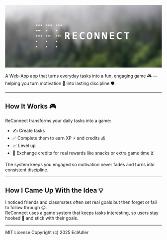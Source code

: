 ![image alt](https://github.com/SkittleDH/ReConnect/blob/b9ab8f5cbe5557f0a2d46580964c495008646e52/Banner%20Reconnect.png)

A Web-App app that turns everyday tasks into a fun, engaging game 🎮 — helping you turn motivation 💪 into lasting discipline 🛡️.

---

## How It Works 🎮
ReConnect transforms your daily tasks into a game:  
- ✍️ Create tasks  
- ✅ Complete them to earn XP ⚡ and credits 💰  
- 📈 Level up  
- 🍫 Exchange credits for real rewards like snacks or extra game time ⏳  

The system keeps you engaged so motivation never fades and turns into consistent discipline.

---

## How I Came Up With the Idea 💡
I noticed friends and classmates often set real goals but then forget or fail to follow through 😔.  
ReConnect uses a game system that keeps tasks interesting, so users stay hooked 🎯 and stick with their goals.

---

MIT License
Copyright (c) 2025 EclAdler

